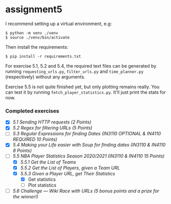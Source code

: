 # assignment5

I recommend setting up a virtual environment, e.g:
```{bash}
$ python -m venv ./venv
$ source ./venv/bin/activate
```

Then install the requirements:
```{bash}
$ pip install -r requirements.txt
```

For exercise 5.1, 5.2 and 5.4, the required text files can be generated by
running `requesting_urls.py`, `filter_urls.py` and `time_planner.py`
(respectively) without any arguments.

Exercise 5.5 is not quite finished yet, but only plotting remains really. You
can test it by running `fetch_player_statistics.py`. It'll just print the
stats for now.

### Completed exercises

- [x] *5.1 Sending HTTP requests (2 Points)*
- [x] *5.2 Regex for filtering URLs (5 Points)*
- [ ] *5.3 Regular Expressions for finding Dates (IN3110 OPTIONAL & IN4110
  REQUIRED 10 Points)*
- [x] *5.4 Making your Life easier with Soup for finding dates (IN3110 & IN4110
  8 Points)*
- [ ] *5.5 NBA Player Statistics Season 2020/2021 (IN3110 & IN4110 15 Points)*
  - [x] *5.5.1 Get the List of Teams*
  - [x] *5.5.2 Get the List of Players, given a Team URL*
  - [x] *5.5.3 Given a Player URL, get Their Statistics*
    - [x] Get statistics
    - [ ] Plot statistics
- [ ] *5.6 Challenge — Wiki Race with URLs (5 bonus points and a prize for the
  winner!)*
